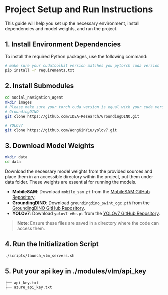 # Project Setup and Run Instructions

This guide will help you set up the necessary environment, install dependencies and model weights, and run the project.

## 1. Install Environment Dependencies
To install the required Python packages, use the following command:

```bash
# make sure your cudatoolkit version matches you pytorch cuda version
pip install -r requirements.txt
```
## 2. Install Submodules
```bash
cd social_navigation_agent
mkdir images
# Please make sure your torch cuda version is equal with your cuda version
# GroundingDINO
git clone https://github.com/IDEA-Research/GroundingDINO.git

# YOLOv7
git clone https://github.com/WongKinYiu/yolov7.git
```

## 3. Download Model Weights
```bash
mkdir data
cd data
```
Download the necessary model weights from the provided sources and place them in an accessible directory within the project, put them under data folder. These weights are essential for running the models.

- **MobileSAM**: Download `mobile_sam.pt` from the [MobileSAM GitHub Repository](https://github.com/ChaoningZhang/MobileSAM).
- **GroundingDINO**: Download `groundingdino_swint_ogc.pth` from the [GroundingDINO GitHub Repository](https://github.com/IDEA-Research/GroundingDINO).
- **YOLOv7**: Download `yolov7-e6e.pt` from the [YOLOv7 GitHub Repository](https://github.com/WongKinYiu/yolov7).

> **Note**: Ensure these files are saved in a directory where the code can access them.

## 4. Run the Initialization Script

```bash
./scripts/launch_vlm_servers.sh
```
## 5. Put your api key in ./modules/vlm/api_key

```bash
├── api_key.txt
├── azure_api_key.txt
```
